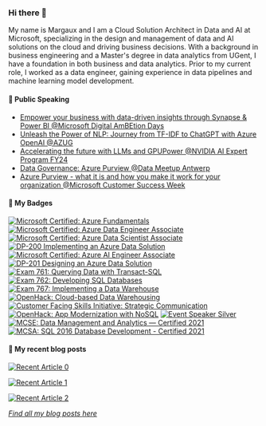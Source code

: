 ### Hi there 👋
My name is Margaux and I am a Cloud Solution Architect in Data and AI at Microsoft, specializing in the design and management of data and AI solutions on the cloud and driving business decisions. With a background in business engineering and a Master's degree in data analytics from UGent, I have a foundation in both business and data analytics. Prior to my current role, I worked as a data engineer, gaining experience in data pipelines and machine learning model development.

#### 🎤 Public Speaking
<!-- PUBLIC-SPEAKING-LIST:START -->
* [Empower your business with data-driven insights through Synapse & Power BI @Microsoft Digital AmBEtion Days](https://pulse.microsoft.com/nl-be/microsoft-digital-ambetion-days-2023/)
* [Unleash the Power of NLP: Journey from TF-IDF to ChatGPT with Azure OpenAI @AZUG](https://www.azug.be/events/2023/02/07/connected-manufacturing-using-azure-services)
* [Accelerating the future with LLMs and GPUPower @NVIDIA AI Expert Program FY24](https://www.nvidia.com/en-gb/deep-learning-ai/ai-expert/)
* [Data Governance: Azure Purview @Data Meetup Antwerp](https://www.linkedin.com/events/datameetupmaart-datagovernance6900093322313248768/comments/)
* [Azure Purview - what it is and how you make it work for your organization @Microsoft Customer Success Week](https://info.microsoft.com/WE-HW-CATALOG-FY22-01Jan-11-21-02-23-02-Customer-Success-Week-MODERN-WORK-SRDEM98872_Catalog-Display-Page.html)
<!-- PUBLIC-SPEAKING-LIST:END -->

#### 🌱 My Badges
<!--START_SECTION:badges-->
[![Microsoft Certified: Azure Fundamentals](https://images.credly.com/size/110x110/images/be8fcaeb-c769-4858-b567-ffaaa73ce8cf/image.png)](http://www.credly.com/badges/17746317-6850-4c6a-9f4f-1713a3cc903c "Microsoft Certified: Azure Fundamentals")
[![Microsoft Certified: Azure Data Engineer Associate](https://images.credly.com/size/110x110/images/61542181-0e8d-496c-a17c-3d4bf590eda1/azure-data-engineer-associate-600x600.png)](http://www.credly.com/badges/77a6942c-ee0e-4f7a-8b50-595e4592527d "Microsoft Certified: Azure Data Engineer Associate")
[![Microsoft Certified: Azure Data Scientist Associate](https://images.credly.com/size/110x110/images/5c8fca38-b0d2-49e5-9ad2-f3f8e79b327f/azure-data-scientist-associate-600x600.png)](http://www.credly.com/badges/cdf561ed-9ee6-463d-8e86-48a4997e93ec "Microsoft Certified: Azure Data Scientist Associate")
[![DP-200 Implementing an Azure Data Solution](https://images.credly.com/size/110x110/images/af626bbe-ed13-472f-9e72-d4808474acb5/exam-dp200-600x600.png)](http://www.credly.com/badges/073c3bd6-4e22-4825-9d74-5a45bcc864d9 "DP-200 Implementing an Azure Data Solution")
[![Microsoft Certified: Azure AI Engineer Associate](https://images.credly.com/size/110x110/images/61f56aa4-16fd-403c-90bc-1d90dba1fa99/image.png)](http://www.credly.com/badges/78c32678-64d5-4b19-93c9-866ccb5ea77b "Microsoft Certified: Azure AI Engineer Associate")
[![DP-201 Designing an Azure Data Solution](https://images.credly.com/size/110x110/images/c4671de2-68f7-4219-952d-2e955e25f453/exam-dp201-600x600.png)](http://www.credly.com/badges/9376dbff-7290-4274-a457-2bc7a4643e2a "DP-201 Designing an Azure Data Solution")
[![Exam 761: Querying Data with Transact-SQL](https://images.credly.com/size/110x110/images/85c76aaa-ffea-442a-8c0a-9c0589514d83/Querying_Data_with_Transact-SQL-01.png)](http://www.credly.com/badges/7df06e5e-fdf0-49e4-9bbb-15250c8a6793 "Exam 761: Querying Data with Transact-SQL")
[![Exam 762: Developing SQL Databases](https://images.credly.com/size/110x110/images/f0183871-6655-45c1-953d-9a8383d32932/Developing_SQL_Databases-01.png)](http://www.credly.com/badges/008ea468-4828-4325-a090-e9d9d4dc5e1c "Exam 762: Developing SQL Databases")
[![Exam 767: Implementing a Data Warehouse](https://images.credly.com/size/110x110/images/17e00076-e4aa-4e21-a7ca-671428e61567/Implementing_a_Data_Warehouse-01.png)](http://www.credly.com/badges/7905312c-0053-4e62-9505-8d5d0c44f289 "Exam 767: Implementing a Data Warehouse")
[![OpenHack: Cloud-based Data Warehousing](https://images.credly.com/size/110x110/images/3c27bae0-76fa-4b69-b7ac-907b4dfcf382/image.png)](http://www.credly.com/badges/b95dc1dc-e6ba-4f02-9828-3c92fd6a4653 "OpenHack: Cloud-based Data Warehousing")
[![Customer Facing Skills Initiative: Strategic Communication](https://images.credly.com/size/110x110/images/3da49662-4e0c-4120-9e86-7ad8f1f43c63/CFSI_Badge_Strategic_Communication.png)](http://www.credly.com/badges/e6174ecf-feb5-4a95-83b1-fe1a2eb12a18 "Customer Facing Skills Initiative: Strategic Communication")
[![OpenHack: App Modernization with NoSQL](https://images.credly.com/size/110x110/images/bfdead12-4686-4a31-a71f-d9771cec30a7/NoSQL.png)](http://www.credly.com/badges/8352fe7e-81cd-4886-a673-ba34e8415b5c "OpenHack: App Modernization with NoSQL")
[![Event Speaker Silver](https://images.credly.com/size/110x110/images/cf21f7eb-9bde-4f70-ab79-3e4afb5d8dfa/Event-Speaker-Silver.png)](http://www.credly.com/badges/6d8ce313-ea8c-43b0-bbf1-699ed155f04c "Event Speaker Silver")
[![MCSE: Data Management and Analytics — Certified 2021](https://images.credly.com/size/110x110/images/488561b5-b6d3-4a6b-9b2a-094bfbd84cff/MCSE-Data_Management_and_Analytics-600x600.png)](http://www.credly.com/badges/57ba0b01-a997-4af2-8feb-40d6e2a8b7ad "MCSE: Data Management and Analytics — Certified 2021")
[![MCSA: SQL 2016 Database Development - Certified 2021](https://images.credly.com/size/110x110/images/252a3123-bed6-41ca-99f5-9afc773f4493/MCSA-SQL_2016_Database_Development-600x600.png)](http://www.credly.com/badges/f86dabcb-7b9b-425a-86e0-05b94bbf683a "MCSA: SQL 2016 Database Development - Certified 2021")
<!--END_SECTION:badges-->

#### 📜 My recent blog posts
<!-- BLOG-POST-LIST:START -->
<a target="_blank" href="https://github-readme-medium-recent-article.vercel.app/medium/@margauxvanderplaetsen/0"><img src="https://github-readme-medium-recent-article.vercel.app/medium/@margauxvanderplaetsen/0" alt="Recent Article 0"> 

<a target="_blank" href="https://github-readme-medium-recent-article.vercel.app/medium/@margauxvanderplaetsen/1"><img src="https://github-readme-medium-recent-article.vercel.app/medium/@margauxvanderplaetsen/1" alt="Recent Article 1"> 

<a target="_blank" href="https://github-readme-medium-recent-article.vercel.app/medium/@margauxvanderplaetsen/2"><img src="https://github-readme-medium-recent-article.vercel.app/medium/@margauxvanderplaetsen/2" alt="Recent Article 2"> 
<!-- BLOG-POST-LIST:END -->
*Find all my blog posts [here](https://medium.com/@margauxvanderplaetsen)*
<!--
**margauxvp/margauxvp** is a ✨ _special_ ✨ repository because its `README.md` (this file) appears on your GitHub profile.

Here are some ideas to get you started:

- 🔭 I’m currently working on ...
- 🌱 I’m currently learning ...
- 👯 I’m looking to collaborate on ...
- 🤔 I’m looking for help with ...
- 💬 Ask me about ...
- 📫 How to reach me: ...
- 😄 Pronouns: ...
- ⚡ Fun fact: ...
-->

